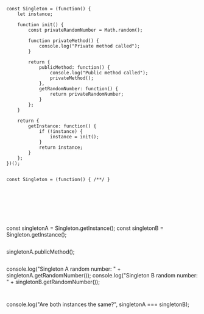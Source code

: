 

```
const Singleton = (function() {
    let instance;

    function init() {
        const privateRandomNumber = Math.random();

        function privateMethod() {
            console.log("Private method called");
        }

        return {
            publicMethod: function() {
                console.log("Public method called");
                privateMethod();
            },
            getRandomNumber: function() {
                return privateRandomNumber;
            }
        };
    }

    return {
        getInstance: function() {
            if (!instance) {
                instance = init();
            }
            return instance;
        }
    };
})();


const Singleton = (function() { /**/ }








````
const singletonA = Singleton.getInstance();
const singletonB = Singleton.getInstance();
```

```
singletonA.publicMethod();
```

```
console.log("Singleton A random number: " + singletonA.getRandomNumber());
console.log("Singleton B random number: " + singletonB.getRandomNumber());
```


```
console.log("Are both instances the same?", singletonA === singletonB);
```
